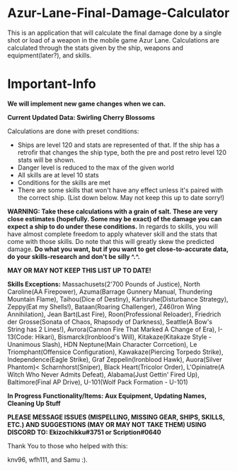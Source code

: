 # Azur-Lane-Final-Damage-Calculator
This is an application that will calculate the final damage done by a single shot or load of a weapon in the mobile game Azur Lane. Calculations are calculated through the stats given by the ship, weapons and equipment(later?), and skills.

# Important-Info
<B> We will implement new game changes when we can. </B>

<B> Current Updated Data: Swirling Cherry Blossoms </B>

Calculations are done with preset conditions:
- Ships are level 120 and stats are represented of that. If the ship has a retrofir that changes the ship type, both the pre and post retro level 120 stats will be shown.
- Danger level is reduced to the max of the given world
- All skills are at level 10 stats
- Conditions for the skills are met
- There are some skills that won't have any effect unless it's paired with the correct ship. (List down below. May not keep this up to date sorry!)

<B>WARNING: Take these calculations with a grain of salt. These are very close estimates (hopefully. Some may be exact) of the damage you can expect a ship to do under these conditions.</B> In regards to skills, you will have almost complete freedom to apply whatever skill and the stats that come with those skills. Do note that this will greatly skew the predicted damage. <B>Do what you want, but if you want to get close-to-accurate data, do your skills-research and don't be silly ^.^.</B>


<B> MAY OR MAY NOT KEEP THIS LIST UP TO DATE!</B>

<B>Skills Exceptions:</B> Massachusets(2'700 Pounds of Justice), North Caroline(AA Firepower), Azuma(Barrage Gunnery Manual, Thundering Mountain Flame), Taihou(Dice of Destiny), Karlsruhe(Disturbance Strategy), Zeppy(Eat my Shells!), Bataan(Roaring Challenger), Z46(Iron Wing Annihilation), Jean Bart(Last Fire), Roon(Professional Reloader), Friedrich der Grosse(Sonata of Chaos, Rhapsody of Darkness), Seattle(A Bow's String has 2 Lines!), Avrora(Cannon Fire That Marked A Change of Era), I-13(Code: Hikari), Bismarck(Ironblood's Will), Kitakaze(Kitakaze Style - Unanimous Slash), HDN Neptune(Main Character Corrcetion), Le Triomphant(Offensice Configuration), Kawakaze(Piercing Torpedo Strike), Independence(Eagle Strike), Graf Zeppelin(Ironblood Hawk), Auora(Silver Phantom)< Scharnhorst(Sniper), Black Heart(Tricolor Order), L'Opiniatre(A Witch Who Never Admits Defeat), Alabama(Just Gettin' Fired Up), Baltimore(Final AP Drive), U-101(Wolf Pack Formation - U-101)

<B>In Progress Functionality/Items: Aux Equipment, Updating Names, Cleaning Up Stuff</B>

<B>PLEASE MESSAGE ISSUES (MISPELLING, MISSING GEAR, SHIPS, SKILLS, ETC.) AND SUGGESTIONS (MAY OR MAY NOT TAKE THEM) USING DISCORD TO: Ekizochikku#3751 or Scription#0640</B>

Thank You to those who helped with this:

knv96, wfh111, and Samu :).

